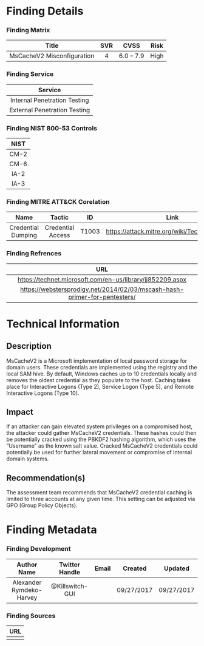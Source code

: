 # Finding Details 

### Finding Matrix
| Title  | SVR  |  CVSS  | Risk |
|:-:|:-:|:-:|:-:|
| MsCacheV2 Misconfiguration  |  4 | 6.0 – 7.9  | High  |

### Finding Service
| Service  |
|:-:|
| Internal Penetration Testing  |
| External Penetration Testing  |

### Finding NIST 800-53 Controls
| NIST  |
|:-:|
| CM-2 |
| CM-6 |
| IA-2 |
| IA-3 |


### Finding MITRE ATT&CK Corelation
| Name | Tactic | ID | Link |
|:-:|:-:|:-:|:-:|
| Credential Dumping | Credential Access | T1003 | https://attack.mitre.org/wiki/Technique/T1003 |

### Finding Refrences
| URL |
|:-:|
|https://technet.microsoft.com/en-us/library/jj852209.aspx |
| https://webstersprodigy.net/2014/02/03/mscash-hash-primer-for-pentesters/ |
 
# Technical Information

## Description 
MsCacheV2 is a Microsoft implementation of local password storage for domain users. These credentials are implemented using the registry and the local SAM hive. By default, Windows caches up to 10 credentials locally and removes the oldest credential as they populate to the host. Caching takes place for Interactive Logons (Type 2), Service Logon (Type 5), and Remote Interactive Logons (Type 10).

## Impact
If an attacker can gain elevated system privileges on a compromised host, the attacker could gather MsCacheV2 credentials. These hashes could then be potentially cracked using the PBKDF2 hashing algorithm, which uses the “Username” as the known salt value. Cracked MsCacheV2 credentials could potentially be used for further lateral movement or compromise of internal domain systems.  

## Recommendation(s)
The assessment team recommends that MsCacheV2 credential caching is limited to three accounts at any given time. This setting can be adjusted via GPO (Group Policy Objects).

# Finding Metadata
### Finding Development
| Author Name | Twitter Handle | Email | Created | Updated |
|:-:|:-:|:-:|:-:|:-:|
| Alexander Rymdeko-Harvey | @Killswitch-GUI |  | 09/27/2017 | 09/27/2017 |

### Finding Sources
| URL | 
|:-:|
|  |
